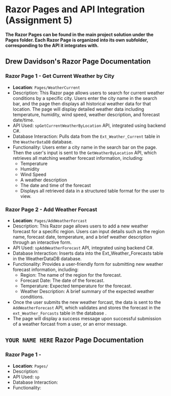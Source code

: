 # Razor Pages and API Integration (Assignment 5) 
**The Razor Pages can be found in the main project solution under the Pages folder. Each Razor Page is organized into its own subfolder, corresponding to the API it integrates with.**

## Drew Davidson's Razor Page Documentation  
### Razor Page 1 - Get Current Weather by City 
- **Location**: `Pages/WeatherCurrent` 
- Description: This Razor page allows users to search for current weather conditions by a specific city. Users enter the city name in the search bar, and the page then displays all historical weather data for that location. The page will display detailed weather data including temperature, humidity, wind speed, weather description, and forecast date/time.
- API Used: `spGetCurrentWeatherByLocation` API, integrated using backend C#.
- Database Interaction: Pulls data from the `Ext_Weather_Current` table in the `WeatherDataDB` database.
- Functionality: Users enter a city name in the search bar on the page. Then the user's input is sent to the `GetWeatherByLocation` API, which retrieves all matching weather forecast information, including:
  - Temperature
  - Humidity
  - Wind Speed
  - A weather description
  - The date and time of the forecast
  - Displays all retrieved data in a structured table format for the user to view.

### Razor Page 2 - Add Weather Forcast 
- **Location**: `Pages/AddWeatherForcast` 
- Description: This Razor page allows users to add a new weather forecast for a specific region. Users can input details such as the region name, forecast date, temperature, and a brief weather description through an interactive form.
- API Used: `spAddWeatherForecast` API, integrated using backend C#.
- Database Interaction: Inserts data into the Ext_Weather_Forecasts table in the WeatherDataDB database.
- Functionality: Provides a user-friendly form for submitting new weather forecast information, including:
  - Region: The name of the region for the forecast.
  - Forecast Date: The date of the forecast.
  - Temperature: Expected temperature for the forecast.
  - Weather Description: A brief summary of the expected weather conditions.
- Once the user submits the new weather forcast, the data is sent to the `AddWeatherForecast` API, which validates and stores the forecast in the `ext_Weather_Forcasts` table in the database .
- The page will display a success message upon successful submission of a weather forcast from a user, or an error message.

## `YOUR NAME HERE` Razor Page Documentation  
### Razor Page 1 - 
- **Location**: `Pages/` 
- Description: 
- API Used: `sp` 
- Database Interaction: 
- Functionality: 
